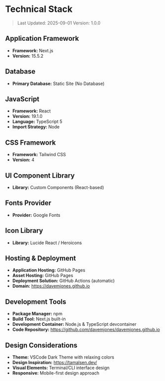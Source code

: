 # Technical Stack

> Last Updated: 2025-09-01
> Version: 1.0.0

## Application Framework

- **Framework:** Next.js
- **Version:** 15.5.2

## Database

- **Primary Database:** Static Site (No Database)

## JavaScript

- **Framework:** React
- **Version:** 19.1.0
- **Language:** TypeScript 5
- **Import Strategy:** Node

## CSS Framework

- **Framework:** Tailwind CSS
- **Version:** 4

## UI Component Library

- **Library:** Custom Components (React-based)

## Fonts Provider

- **Provider:** Google Fonts

## Icon Library

- **Library:** Lucide React / Heroicons

## Hosting & Deployment

- **Application Hosting:** GitHub Pages
- **Asset Hosting:** GitHub Pages
- **Deployment Solution:** GitHub Actions (automatic)
- **Domain:** https://davemjones.github.io

## Development Tools

- **Package Manager:** npm
- **Build Tool:** Next.js built-in
- **Development Container:** Node.js & TypeScript devcontainer
- **Code Repository:** https://github.com/davemjones/davemjones.github.io

## Design Considerations

- **Theme:** VSCode Dark Theme with relaxing colors
- **Design Inspiration:** https://tamalsen.dev/
- **Visual Elements:** Terminal/CLI interface design
- **Responsive:** Mobile-first design approach
